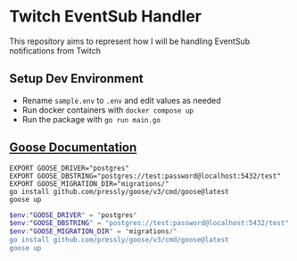 
# Twitch EventSub Handler

This repository aims to represent how I will be handling EventSub notifications from Twitch


## Setup Dev Environment

- Rename `sample.env` to `.env` and edit values as needed
- Run docker containers with `docker compose up`
- Run the package with `go run main.go`


## [Goose Documentation](https://github.com/pressly/goose?tab=readme-ov-file#install)

```shell
EXPORT GOOSE_DRIVER="postgres"
EXPORT GOOSE_DBSTRING="postgres://test:password@localhost:5432/test"
EXPORT GOOSE_MIGRATION_DIR="migrations/"
go install github.com/pressly/goose/v3/cmd/goose@latest
goose up
```

```powershell
$env:"GOOSE_DRIVER" = "postgres"
$env:"GOOSE_DBSTRING" = "postgres://test:password@localhost:5432/test"
$env:"GOOSE_MIGRATION_DIR" = "migrations/"
go install github.com/pressly/goose/v3/cmd/goose@latest
goose up
```
